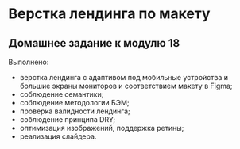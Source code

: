 # Верстка лендинга по макету #

## Домашнее задание к модулю 18 ##

Выполнено:

- верстка лендинга с адаптивом под мобильные устройства и большие экраны мониторов и соответствием макету в Figma; 
- соблюдение семантики;
- соблюдение методологии БЭМ;
- проверка валидности лендинга;
- соблюдение принципа DRY;
- оптимизация изображений, поддержка ретины;
- реализация слайдера.